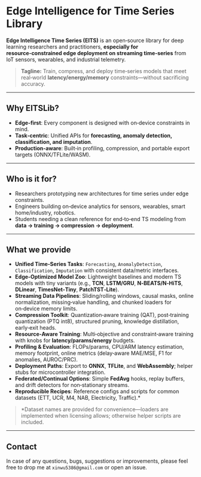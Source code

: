 # Edge Intelligence for Time Series Library

**Edge Intelligence Time Series (EITS)** is an open‑source library for deep learning researchers and practitioners, **especially for resource‑constrained edge deployment on streaming time‑series** from IoT sensors, wearables, and industrial telemetry.

> **Tagline:** Train, compress, and deploy time‑series models that meet real‑world **latency/energy/memory** constraints—without sacrificing accuracy.

---

<!-- :triangular_fag_on_post:**News** (2024.10) We have included [[TimeXer]](https://arxiv.org/abs/2402.19072), which defined a practical forecasting paradigm: Forecasting with Exogenous Variables. Considering both practicability and computation efficiency, we believe the new forecasting paradigm defined in TimeXer can be the "right" task for future research. -->

## Why EITSLib?

* **Edge‑first**: Every component is designed with on‑device constraints in mind.
* **Task‑centric**: Unified APIs for **forecasting, anomaly detection, classification, and imputation**.
* **Production‑aware**: Built‑in profiling, compression, and portable export targets (ONNX/TFLite/WASM).

---

## Who is it for?

* Researchers prototyping new architectures for time series under edge constraints.
* Engineers building on‑device analytics for sensors, wearables, smart home/industry, robotics.
* Students needing a clean reference for end‑to‑end TS modeling from **data → training → compression → deployment**.

---

## What we provide

* **Unified Time‑Series Tasks**: `Forecasting`, `AnomalyDetection`, `Classification`, `Imputation` with consistent data/metric interfaces.
* **Edge‑Optimized Model Zoo**: Lightweight baselines and modern TS models with tiny variants (e.g., **TCN**, **LSTM/GRU**, **N‑BEATS/N‑HiTS**, **DLinear**, **TimesNet‑Tiny**, **PatchTST‑Lite**).
* **Streaming Data Pipelines**: Sliding/rolling windows, causal masks, online normalization, missing‑value handling, and chunked loaders for on‑device memory limits.
* **Compression Toolkit**: Quantization‑aware training (QAT), post‑training quantization (PTQ int8), structured pruning, knowledge distillation, early‑exit heads.
* **Resource‑Aware Training**: Multi‑objective and constraint‑aware training with knobs for **latency/params/energy** budgets.
* **Profiling & Evaluation**: FLOPs/params, CPU/ARM latency estimation, memory footprint, online metrics (delay‑aware MAE/MSE, F1 for anomalies, AUROC/PRC).
* **Deployment Paths**: Export to **ONNX**, **TFLite**, and **WebAssembly**; helper stubs for microcontroller integration.
* **Federated/Continual Options**: Simple **FedAvg** hooks, replay buffers, and drift detectors for non‑stationary streams.
* **Reproducible Recipes**: Reference configs and scripts for common datasets (ETT, UCR, M4, NAB, Electricity, Traffic).\*

> \*Dataset names are provided for convenience—loaders are implemented when licensing allows; otherwise helper scripts are included.

---
<!-- See our latest paper [[TimesNet]](https://arxiv.org/abs/2210.02186) for the comprehensive benchmark. We will release a real-time updated online version soon.

**Newly added baselines.** We will add them to the leaderboard after a comprehensive evaluation.
  - [x] **MultiPatchFormer** - A multiscale model for multivariate time series forecasting [[Scientific Reports 2025]](https://www.nature.com/articles/s41598-024-82417-4) [[Code]](https://github.com/thuml/Time-Series-Library/blob/main/models/MultiPatchFormer.py) -->
## Contact
In case of any questions, bugs, suggestions or improvements, please feel free to drop me at `xinwu5386@gmail.com` or open an issue.